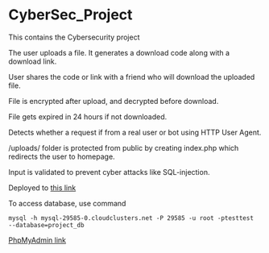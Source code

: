 # CyberSec_Project
This contains the Cybersecurity project

The user uploads a file. It generates a download code along with a download link.

User shares the code or link with a friend who will download the uploaded file.

File is encrypted after upload, and decrypted before download.

File gets expired in 24 hours if not downloaded.

Detects whether a request if from a real user or bot using HTTP User Agent.

/uploads/ folder is protected from public by creating index.php which redirects the user to homepage.

Input is validated to prevent cyber attacks like SQL-injection.


Deployed to 
[this link](http://cyberproj.totalh.net/)


To access database, use command
```
mysql -h mysql-29585-0.cloudclusters.net -P 29585 -u root -ptesttest  --database=project_db
```
[PhpMyAdmin link](https://phpmyadmin-c006.cloudclusters.net/index.php)
